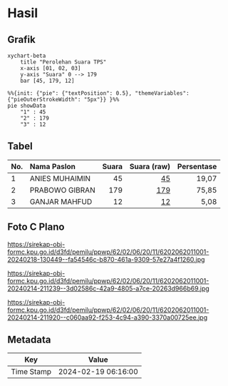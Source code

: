 # Hasil

## Grafik

```mermaid
xychart-beta
    title "Perolehan Suara TPS"
    x-axis [01, 02, 03]
    y-axis "Suara" 0 --> 179
    bar [45, 179, 12]
```

```mermaid
%%{init: {"pie": {"textPosition": 0.5}, "themeVariables": {"pieOuterStrokeWidth": "5px"}} }%%
pie showData
    "1" : 45
    "2" : 179
    "3" : 12
```

## Tabel

| No. | Nama Paslon    | Suara | Suara (raw) | Persentase |
|:--- |:-------------- | -----:| -----------:| ----------:|
| 1   | ANIES MUHAIMIN | 45    | [45][p-1]   | 19,07      |
| 2   | PRABOWO GIBRAN | 179   | [179][p-2]  | 75,85      |
| 3   | GANJAR MAHFUD  | 12    | [12][p-3]   | 5,08       |


[p-1]: https://github.com/gigit-pemilu/pemilu-2024-62-kalimantan-tengah/blob/main/pilpres/hitung-suara/sub/62-kalimantan-tengah/sub/02-kotawaringin-timur/sub/06-mentawa-baru-ketapang/sub/2011-bangkuang-makmur/sub/001-tps/sub/paslon-1.txt
[p-2]: https://github.com/gigit-pemilu/pemilu-2024-62-kalimantan-tengah/blob/main/pilpres/hitung-suara/sub/62-kalimantan-tengah/sub/02-kotawaringin-timur/sub/06-mentawa-baru-ketapang/sub/2011-bangkuang-makmur/sub/001-tps/sub/paslon-2.txt
[p-3]: https://github.com/gigit-pemilu/pemilu-2024-62-kalimantan-tengah/blob/main/pilpres/hitung-suara/sub/62-kalimantan-tengah/sub/02-kotawaringin-timur/sub/06-mentawa-baru-ketapang/sub/2011-bangkuang-makmur/sub/001-tps/sub/paslon-3.txt

## Foto C Plano

https://sirekap-obj-formc.kpu.go.id/d3fd/pemilu/ppwp/62/02/06/20/11/6202062011001-20240218-130449--fa54546c-b870-461a-9309-57e27a4f1260.jpg

https://sirekap-obj-formc.kpu.go.id/d3fd/pemilu/ppwp/62/02/06/20/11/6202062011001-20240214-211239--3d02586c-42a9-4805-a7ce-20263d966b69.jpg

https://sirekap-obj-formc.kpu.go.id/d3fd/pemilu/ppwp/62/02/06/20/11/6202062011001-20240214-211920--c060aa92-f253-4c94-a390-3370a00725ee.jpg


## Metadata

| Key        | Value               |
| ---------- | ------------------- |
| Time Stamp | 2024-02-19 06:16:00 |



